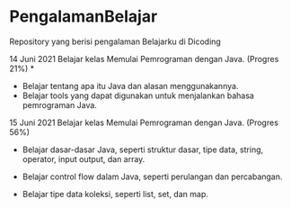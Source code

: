 # PengalamanBelajar
Repository yang berisi pengalaman Belajarku di Dicoding

14 Juni 2021
Belajar kelas Memulai Pemrograman dengan Java. (Progres 21%)
  *
   * Belajar tentang apa itu Java dan alasan menggunakannya.
   * Belajar tools yang dapat digunakan untuk menjalankan bahasa pemrograman Java.

15 Juni 2021
Belajar kelas Memulai Pemrograman dengan Java. (Progres 56%)

  * Belajar dasar-dasar Java, seperti struktur dasar, tipe data, string, operator, input output, dan array.

  * Belajar control flow dalam Java, seperti perulangan dan percabangan.

  * Belajar tipe data koleksi, seperti list, set, dan map.
